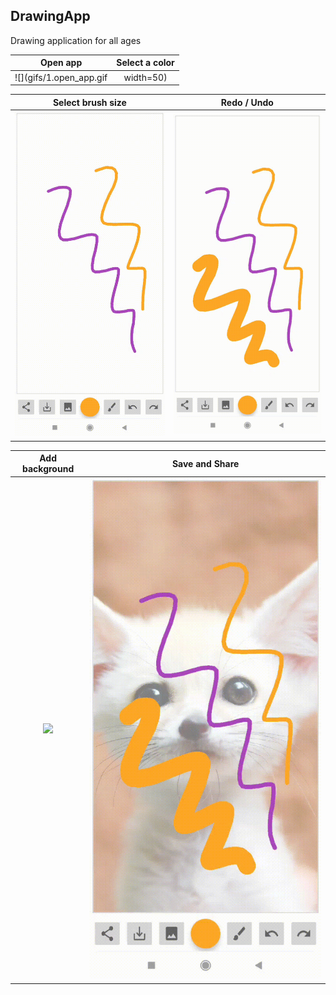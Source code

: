 ## DrawingApp
Drawing application for all ages

| Open app                  | Select a color          |      
:-------------------------:|:-------------------------:
![](gifs/1.open_app.gif| width=50)  | ![](gifs/2.select_color.gif)



| Select brush size        | Redo / Undo              |      
:-------------------------:|:-------------------------:
![](gifs/3.select_brush_size.gif)  | ![](gifs/4.redo_undo.gif)



| Add background           | Save and Share           |      
:-------------------------:|:-------------------------:
![](gifs/5.add_background.gif)  | ![](gifs/6.share.gif)
